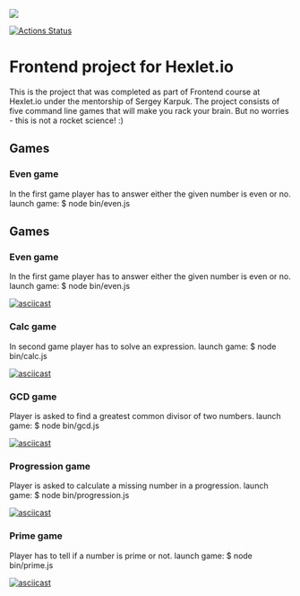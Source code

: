 
<a href="https://codeclimate.com/github/notimetoanalyse/frontend-project-lvl1"><img src="https://api.codeclimate.com/v1/badges/a99a88d28ad37a79dbf6/maintainability" /></a>

[![Actions Status](https://github.com/notimetoanalyse/frontend-project-lvl1/workflows/Node.js%20CI/badge.svg)](https://github.com/notimetoanalyse/frontend-project-lvl1/actions?query=workflow%3A"Node.js+CI")

# Frontend project for Hexlet.io

This is the project that was completed as part of Frontend course at Hexlet.io under the mentorship of Sergey Karpuk. The project consists of five command line games that will make you rack your brain. But no worries - this is not a rocket science! :)


## Games

### Even game

In the first game player has to answer either the given number is even or no.
launch game: $ node bin/even.js

## Games

### Even game

In the first game player has to answer either the given number is even or no.
launch game: $ node bin/even.js

[![asciicast](https://asciinema.org/a/Mn5SgUL21kWDv7iX96mp4f29s.svg)](https://asciinema.org/a/Mn5SgUL21kWDv7iX96mp4f29s)


### Calc game

In second game player has to solve an expression.
launch game: $ node bin/calc.js

[![asciicast](https://asciinema.org/a/xrtjfE3X2XNs2qiSgD8yDFigx.svg)](https://asciinema.org/a/xrtjfE3X2XNs2qiSgD8yDFigx)


### GCD game

Player is asked to find a greatest common divisor of two numbers.
launch game: $ node bin/gcd.js

[![asciicast](https://asciinema.org/a/jvc8yDv7HgJQZU5Olsjpmd9eB.svg)](https://asciinema.org/a/jvc8yDv7HgJQZU5Olsjpmd9eB)


### Progression game

Player is asked to calculate a missing number in a progression.
launch game: $ node bin/progression.js

[![asciicast](https://asciinema.org/a/TBOM2ctOkYGbVF3j0MjplFerI.svg)](https://asciinema.org/a/TBOM2ctOkYGbVF3j0MjplFerI)


### Prime game


Player has to tell if a number is prime or not.
launch game: $ node bin/prime.js

[![asciicast](https://asciinema.org/a/IP19TujHl9JluBs2Iga94utVr.svg)](https://asciinema.org/a/IP19TujHl9JluBs2Iga94utVr)
